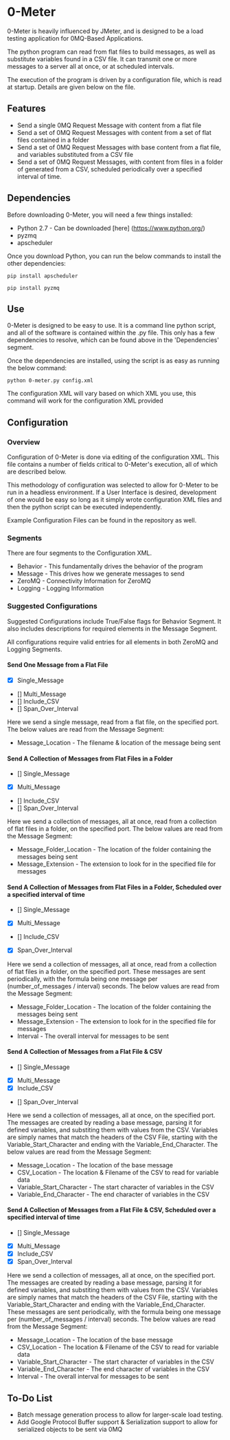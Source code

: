 # 0-Meter

0-Meter is heavily influenced by JMeter, and is designed to be a load testing application for 0MQ-Based Applications.

The python program can read from flat files to build messages, as well as substitute variables found in a CSV file.  It can transmit one or more messages to a server all at once, or at scheduled intervals.

The execution of the program is driven by a configuration file, which is read at startup.  Details are given below on the file.

## Features
* Send a single 0MQ Request Message with content from a flat file
* Send a set of 0MQ Request Messages with content from a set of flat files contained in a folder
* Send a set of 0MQ Request Messages with base content from a flat file, and variables substituted from a CSV file
* Send a set of 0MQ Request Messages, with content from files in a folder of generated from a CSV, scheduled periodically over a specified interval of time.

## Dependencies

Before downloading 0-Meter, you will need a few things installed:

* Python 2.7 - Can be downloaded [here] (https://www.python.org/)
* pyzmq
* apscheduler

Once you download Python, you can run the below commands to install the other dependencies:

`pip install apscheduler`

`pip install pyzmq`

## Use

0-Meter is designed to be easy to use.  It is a command line python script, and all of the software is contained within the .py file.  This only has a few dependencies to resolve, which can be found above in the 'Dependencies' segment.

Once the dependencies are installed, using the script is as easy as running the below command:

`python 0-meter.py config.xml`

The configuration XML will vary based on which XML you use, this command will work for the configuration XML provided

## Configuration

### Overview

Configuration of 0-Meter is done via editing of the configuration XML.  This file contains a number of fields critical to 0-Meter's execution, all of which are described below.

This methodology of configuration was selected to allow for 0-Meter to be run in a headless environment.  If a User Interface is desired, development of one would be easy so long as it simply wrote configuration XML files and then the python script can be executed independently.

Example Configuration Files can be found in the repository as well.

### Segments

There are four segments to the Configuration XML.

* Behavior - This fundamentally drives the behavior of the program
* Message - This drives how we generate messages to send
* ZeroMQ - Connectivity Information for ZeroMQ
* Logging - Logging Information

### Suggested Configurations

Suggested Configurations include True/False flags for Behavior Segment.  It also includes descriptions for required elements in the Message Segment.

All configurations require valid entries for all elements in both ZeroMQ and Logging Segments.

#### Send One Message from a Flat File

- [x] Single_Message
- [] Multi_Message
- [] Include_CSV
- [] Span_Over_Interval

Here we send a single message, read from a flat file, on the specified port.  The below values are read from the Message Segment:

* Message_Location - The filename & location of the message being sent

#### Send A Collection of Messages from Flat Files in a Folder

- [] Single_Message
- [x] Multi_Message
- [] Include_CSV
- [] Span_Over_Interval

Here we send a collection of messages, all at once, read from a collection of flat files in a folder, on the specified port.  The below values are read from the Message Segment:

* Message_Folder_Location - The location of the folder containing the messages being sent
* Message_Extension - The extension to look for in the specified file for messages

#### Send A Collection of Messages from Flat Files in a Folder, Scheduled over a specified interval of time

- [] Single_Message
- [x] Multi_Message
- [] Include_CSV
- [x] Span_Over_Interval

Here we send a collection of messages, all at once, read from a collection of flat files in a folder, on the specified port. These messages are sent periodically, with the formula being one message per (number_of_messages / interval) seconds. The below values are read from the Message Segment:

* Message_Folder_Location - The location of the folder containing the messages being sent
* Message_Extension - The extension to look for in the specified file for messages
* Interval - The overall interval for messages to be sent

#### Send A Collection of Messages from a Flat File & CSV

- [] Single_Message
- [x] Multi_Message
- [x] Include_CSV
- [] Span_Over_Interval

Here we send a collection of messages, all at once, on the specified port.  The messages are created by reading a base message, parsing it for defined variables, and substiting them with values from the CSV.  Variables are simply names that match the headers of the CSV File, starting with the Variable_Start_Character and ending with the Variable_End_Character.  The below values are read from the Message Segment:

* Message_Location - The location of the base message
* CSV_Location - The location & Filename of the CSV to read for variable data
* Variable_Start_Character - The start character of variables in the CSV
* Variable_End_Character - The end character of variables in the CSV

#### Send A Collection of Messages from a Flat File & CSV, Scheduled over a specified interval of time

- [] Single_Message
- [x] Multi_Message
- [x] Include_CSV
- [x] Span_Over_Interval

Here we send a collection of messages, all at once, on the specified port.  The messages are created by reading a base message, parsing it for defined variables, and substiting them with values from the CSV.  Variables are simply names that match the headers of the CSV File, starting with the Variable_Start_Character and ending with the Variable_End_Character.  These messages are sent periodically, with the formula being one message per (number_of_messages / interval) seconds.  The below values are read from the Message Segment:

* Message_Location - The location of the base message
* CSV_Location - The location & Filename of the CSV to read for variable data
* Variable_Start_Character - The start character of variables in the CSV
* Variable_End_Character - The end character of variables in the CSV
* Interval - The overall interval for messages to be sent

## To-Do List
* Batch message generation process to allow for larger-scale load testing.
* Add Google Protocol Buffer support & Serialization support to allow for serialized objects to be sent via 0MQ
